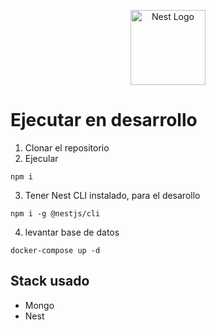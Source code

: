 <p align="center">
  <a href="http://nestjs.com/" target="blank"><img src="https://nestjs.com/img/logo-small.svg" width="120" alt="Nest Logo" /></a>
</p>

# Ejecutar en desarrollo

1. Clonar el repositorio
2. Ejecular 
```
npm i
```
3. Tener Nest CLI instalado, para el desarollo
```
npm i -g @nestjs/cli
```
4. levantar base de datos 
```
docker-compose up -d
```

## Stack usado
- Mongo
- Nest